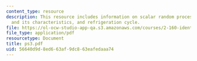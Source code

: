 ```yaml
---
content_type: resource
description: This resource includes information on scalar random process, Kalman filter
  and its characteristics, and refrigeration cycle.
file: https://ol-ocw-studio-app-qa.s3.amazonaws.com/courses/2-160-identification-estimation-and-learning-spring-2006/56640d9d8ed663af9dc863eafedaaa74_ps3.pdf
file_type: application/pdf
resourcetype: Document
title: ps3.pdf
uid: 56640d9d-8ed6-63af-9dc8-63eafedaaa74
---
```


